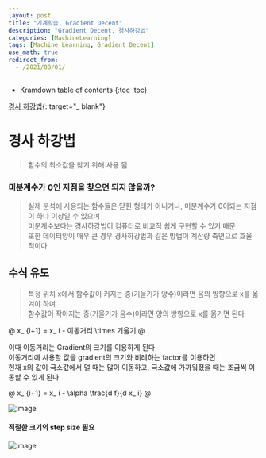 ```yaml
---
layout: post
title: "기계학습, Gradient Decent"
description: "Gradient Decent, 경사하강법"
categories: [MachineLearning]
tags: [Machine Learning, Gradient Decent]
use_math: true
redirect_from:
  - /2021/08/01/
---
```


* Kramdown table of contents
{:toc .toc}      


[경사 하강법](https://angeloyeo.github.io/2020/08/16/gradient_descent.html){: target="_ blank"}


# 경사 하강법

> 함수의 최소값을 찾기 위해 사용 됨       

    
### 미분계수가 0인 지점을 찾으면 되지 않을까?                     

> 실제 분석에 사용되는 함수들은 닫힌 형태가 아니거나, 미분계수가 0이되는 지점이 하나 이상일 수 있으며          
> 미분계수보다는 경사하강법이 컴퓨터로 비교적 쉽게 구현할 수 있기 때문         
> 또한 데이터양이 매우 큰 경우 경사하강법과 같은 방법이 계산량 측면으로 효율적이다       

## 수식 유도

> 특정 위치 x에서 함수값이 커지는 중(기울기가 양수)이라면 음의 방향으로 x를 옮겨야 하며      
> 함수값이 작아지는 중(기울기가 음수)이라면 양의 방향으로 x를 옮기면 된다

@
x_ {i+1} = x_ i - 이동거리 \times  기울기
@

이때 이동거리는 Gradient의 크기를 이용하게 된다              
이동거리에 사용할 값을 gradient의 크기와 비례하는 factor를 이용하면            
현재 x의 값이 극소값에서 멀 때는 많이 이동하고, 극소값에 가까워졌을 때는 조금씩 이동할 수 있게 된다.           


@
x_ {i+1} = x_ i - \alpha \frac{d f}{d x_ i}
@

![image](https://cdn.hackernoon.com/hn-images/1*ZmzSnV6xluGa42wtU7KYVA.gif)


#### 적절한 크기의 step size 필요

![image](https://user-images.githubusercontent.com/32366711/128164649-d136b81f-f408-4fa6-b1b2-567668fa79c7.png)
